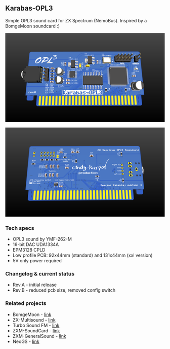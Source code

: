 ## Karabas-OPL3

Simple OPL3 sound card for ZX Spectrum (NemoBus). 
Inspired by a BomgeMoon soundcard :)

[![photo](docs/karabas-opl3-top.png)](docs/karabas-opl3-top.png?raw=true)

[![photo](docs/karabas-opl3-bottom.png)](docs/karabas-opl3-bottom.png?raw=true)

### Tech specs

* OPL3 sound by YMF-262-M
* 16-bit DAC UDA1334A
* EPM3128 CPLD
* Low profile PCB: 92x44mm (standard) and 131x44mm (xxl version)
* 5V only power required

### Changelog & current status

* Rev.A - initial release
* Rev.B - reduced pcb size, removed config switch

### Related projects

* BomgeMoon - [link](https://github.com/Kulicheg/BomgeMoon)
* ZX-Multisound - [link](https://github.com/UzixLS/zx-multisound)
* Turbo Sound FM - [link](http://www.nedopc.com/TURBOSOUND/ts-fm.php)
* ZXM-SoundCard - [link](http://micklab.ru/My%20Soundcard/ZXMSoundCard.htm)
* ZXM-GeneralSound - [link](http://micklab.ru/My%20Soundcard/ZXMGeneralSound.htm)
* NeoGS - [link](http://www.nedopc.com/gs/ngs.php)
